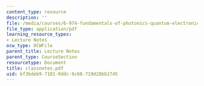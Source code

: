 ```yaml
---
content_type: resource
description: ''
file: /media/courses/6-974-fundamentals-of-photonics-quantum-electronics-spring-2006/bf3bdeb971819ddc9c68719d28bb2745_classnotes.pdf
file_type: application/pdf
learning_resource_types:
- Lecture Notes
ocw_type: OCWFile
parent_title: Lecture Notes
parent_type: CourseSection
resourcetype: Document
title: classnotes.pdf
uid: bf3bdeb9-7181-9ddc-9c68-719d28bb2745
---
```

